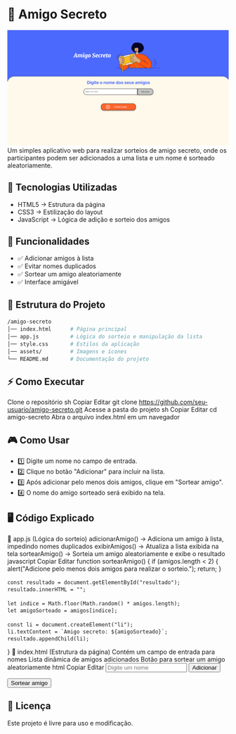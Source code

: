 
# 🎁 Amigo Secreto
![Tela Inicial](assets/image.png)
Um simples aplicativo web para realizar sorteios de amigo secreto, onde os participantes podem ser adicionados a uma lista e um nome é sorteado aleatoriamente.

## 🚀 Tecnologias Utilizadas
- HTML5 → Estrutura da página
- CSS3 → Estilização do layout
- JavaScript → Lógica de adição e sorteio dos amigos

## 📌 Funcionalidades
* ✅ Adicionar amigos à lista
* ✅ Evitar nomes duplicados
* ✅ Sortear um amigo aleatoriamente
* ✅ Interface amigável

## 📂 Estrutura do Projeto
```bash
/amigo-secreto
│── index.html      # Página principal
│── app.js          # Lógica do sorteio e manipulação da lista
│── style.css       # Estilos da aplicação
│── assets/         # Imagens e ícones
└── README.md       # Documentação do projeto
```

## ⚡ Como Executar
Clone o repositório
sh
Copiar
Editar
git clone https://github.com/seu-usuario/amigo-secreto.git
Acesse a pasta do projeto
sh
Copiar
Editar
cd amigo-secreto
Abra o arquivo index.html em um navegador


## 🎮 Como Usar
* 1️⃣ Digite um nome no campo de entrada.
* 2️⃣ Clique no botão "Adicionar" para incluir na lista.
* 3️⃣ Após adicionar pelo menos dois amigos, clique em "Sortear amigo".
* 4️⃣ O nome do amigo sorteado será exibido na tela.

## 🖥️ Código Explicado
📌 app.js (Lógica do sorteio)
adicionarAmigo() → Adiciona um amigo à lista, impedindo nomes duplicados
exibirAmigos() → Atualiza a lista exibida na tela
sortearAmigo() → Sorteia um amigo aleatoriamente e exibe o resultado
javascript
Copiar
Editar
function sortearAmigo() {
    if (amigos.length < 2) {
        alert("Adicione pelo menos dois amigos para realizar o sorteio.");
        return;
    }

    const resultado = document.getElementById("resultado");
    resultado.innerHTML = "";
    
    let indice = Math.floor(Math.random() * amigos.length);
    let amigoSorteado = amigos[indice];

    const li = document.createElement("li");
    li.textContent = `Amigo secreto: ${amigoSorteado}`;
    resultado.appendChild(li);
}
📌 index.html (Estrutura da página)
Contém um campo de entrada para nomes
Lista dinâmica de amigos adicionados
Botão para sortear um amigo aleatoriamente
html
Copiar
Editar
<input type="text" id="amigo" class="input-name" placeholder="Digite um nome">
<button class="button-add" onclick="adicionarAmigo()">Adicionar</button>
<ul id="listaAmigos"></ul>
<button onclick="sortearAmigo()">Sortear amigo</button>
<ul id="resultado"></ul>

## 📜 Licença
Este projeto é livre para uso e modificação.


